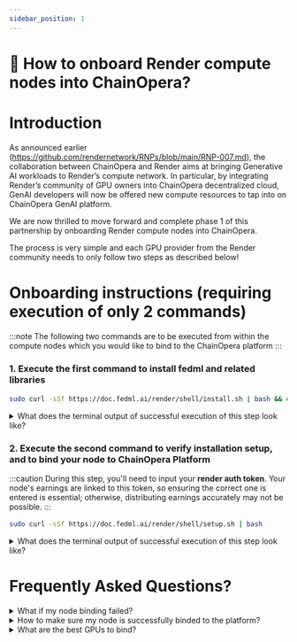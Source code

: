 ```yaml
---
sidebar_position: 1
---
```


# 🚀 How to onboard Render compute nodes into ChainOpera?

# Introduction

As announced earlier (https://github.com/rendernetwork/RNPs/blob/main/RNP-007.md), the collaboration between ChainOpera and Render aims at bringing Generative AI workloads to Render’s compute network. In particular, by integrating Render’s community of GPU owners into ChainOpera decentralized cloud, GenAI developers will now be offered new compute resources to tap into on ChainOpera GenAI platform.

We are now thrilled to move forward and complete phase 1 of this partnership by onboarding Render compute nodes into ChainOpera.

The process is very simple and each GPU provider from the Render community needs to only follow two steps as described below!

# Onboarding instructions (requiring execution of only 2 commands)

:::note
The following two commands are to be executed from within the compute nodes which you would like to bind to the ChainOpera platform
:::

### 1. Execute the first command to install fedml and related libraries

```bash
sudo curl -sSf https://doc.fedml.ai/render/shell/install.sh | bash && exec $SHELL
```

<details>
<summary> What does the terminal output of successful execution of this step look like? </summary>

##### You should see output like below in your node terminal

:::tip
The precise results you see on your terminal might differ, so consider the screenshots below as mere examples to ensure it appears somewhat similar.
:::

##### Initial Log Snapshot:

![Initial Log Snapshot](./static/image/cmd_1_initial_log_snapshot.png)

##### End Log Snapshot:

![End Log Snapshot](./static/image/cmd_1_end_log_snapshot.png)

</details>

### 2. Execute the second command to verify installation setup, and to bind your node to ChainOpera Platform

:::caution
During this step, you'll need to input your **render auth token**. Your node's earnings are linked to this token, so ensuring the correct one is entered is essential; otherwise, distributing earnings accurately may not be possible.
:::

```bash
sudo curl -sSf https://doc.fedml.ai/render/shell/setup.sh | bash
```

<details>
<summary> What does the terminal output of successful execution of this step look like? </summary>

##### You should see output like below in your node terminal

![Log Snapshot](./static/image/cmd_2_log_snapshot.png)

</details>

# Frequently Asked Questions?

<details>
<summary> What if my node binding failed? </summary>

Kindly refer to this documentation to ensure that your node possesses the necessary environment prerequisites: [Node prerequisites for binding to FEDML Platform](./render/prerequisite)

</details>

<details>
<summary> How to make sure my node is successfully binded to the platform? </summary>

##### Verify the installation of fedml environment on your GPU server:

```bash
sudo wget -q https://doc.fedml.ai/shell/verify_installation.sh && sudo chmod +x verify_installation.sh && bash verify_installation.sh
```

##### The output should look like below:

```
✔ Miniconda is installed.
✔ fedml is installed in the fedml conda environment.
✔ Docker is installed.
✔ Redis is installed.
✔ NVIDIA Container Toolkit is installed.
✔ All components installed successfully.
```

If any of the above components failed to install, please execute the following command to do a hard clean of fedml environment and re-try the process from the beginning:

```bash
fedml logout; sudo pkill -9 python; sudo rm -rf ~/.fedml; redis-cli flushall; pidof python | xargs kill -9
```

##### Verify the node is successfully binded to platform:

```bash
ps aux | grep fedml | wc -l
```

❌ If the output of above command is anything <10, then that means the node was not binded to the platform:
![bind_output_failure](./static/image/bind_output_failure.png)

✅ Otherwise, it means node was successfully binded to the platform:
![bind_output_success](./static/image/bind_output_success.png)

</details>

<details>
<summary>What are the best GPUs to bind?</summary>
H100, A100, 4090 and 3090 are in highest demand by our customers. Check here for latest details:
<a href="https://fedml.ai/pricing" target="_blank"> https://fedml.ai/pricing</a>

</details>
